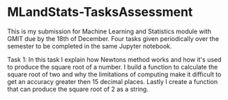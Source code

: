 # MLandStats-TasksAssessment

This is my submission for Machine Learning and Statistics module with GMIT due by the 18th of December. Four tasks given periodically over the semester to be completed in the same Jupyter notebook.

Task 1: In this task I explain how Newtons method works and how it's used to produce the square root of a number. I build a function to calculate the square root of two and why the limitations of computing make it difficult to get an accuracy greater then 15 decimal places. Lastly I create a function that can produce the square root of 2 as a string.